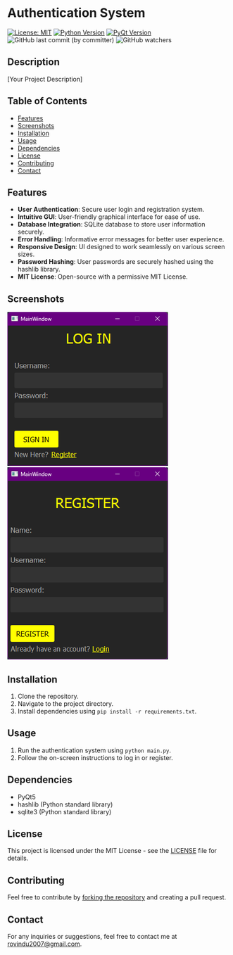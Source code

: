 # Authentication System

[![License: MIT](https://img.shields.io/badge/License-MIT-yellow.svg?style=for-the-badge)](https://opensource.org/licenses/MIT)
[![Python Version](https://img.shields.io/badge/Python-3.8%2B-blue.svg?logo=python&style=for-the-badge)](https://www.python.org/downloads/)
[![PyQt Version](https://img.shields.io/badge/PyQt-5.15%2B-brightgreen.svg?style=for-the-badge)](https://riverbankcomputing.com/software/pyqt/download)
![GitHub last commit (by committer)](https://img.shields.io/github/last-commit/Rovindu-Thamuditha/authentication-system?style=for-the-badge)
![GitHub watchers](https://img.shields.io/github/watchers/Rovindu-Thamuditha/authentication-system?style=for-the-badge)


## Description

[Your Project Description]

## Table of Contents

- [Features](#features)
- [Screenshots](#screenshots)
- [Installation](#installation)
- [Usage](#usage)
- [Dependencies](#dependencies)
- [License](#license)
- [Contributing](#contributing)
- [Contact](#contact)

## Features

- **User Authentication**: Secure user login and registration system.
- **Intuitive GUI**: User-friendly graphical interface for ease of use.
- **Database Integration**: SQLite database to store user information securely.
- **Error Handling**: Informative error messages for better user experience.
- **Responsive Design**: UI designed to work seamlessly on various screen sizes.
- **Password Hashing**: User passwords are securely hashed using the hashlib library.
- **MIT License**: Open-source with a permissive MIT License.

## Screenshots

![Screenshot 1](https://github.com/Rovindu-Thamuditha/authentication-system/blob/main/screenshots/loginwindow.png)
![Screenshot 2](https://github.com/Rovindu-Thamuditha/authentication-system/blob/main/screenshots/registerwindow.png)

## Installation

1. Clone the repository.
2. Navigate to the project directory.
3. Install dependencies using `pip install -r requirements.txt`.

## Usage

1. Run the authentication system using `python main.py`.
2. Follow the on-screen instructions to log in or register.

## Dependencies

- PyQt5
- hashlib (Python standard library)
- sqlite3 (Python standard library)

## License

This project is licensed under the MIT License - see the [LICENSE](https://github.com/Rovindu-Thamuditha/authentication-system/blob/main/LICENSE) file for details.

## Contributing

Feel free to contribute by [forking the repository](https://github.com/Rovindu-Thamuditha/authentication-system/fork) and creating a pull request.

## Contact

For any inquiries or suggestions, feel free to contact me at rovindu2007@gmail.com.
